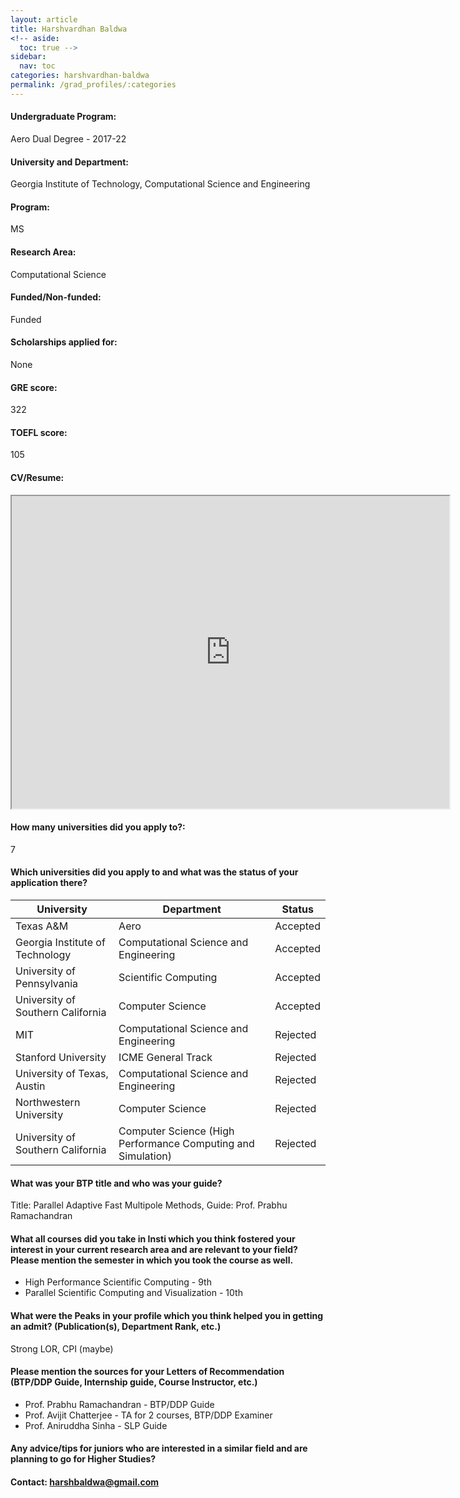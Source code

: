 ```yaml
---
layout: article
title: Harshvardhan Baldwa
<!-- aside:
  toc: true -->
sidebar:
  nav: toc
categories: harshvardhan-baldwa
permalink: /grad_profiles/:categories
---
```


<!-- # Hi, this is the page for Manav Vora.  -->
<!-- Write Program if different from Btech Aero-->
#### Undergraduate Program:
Aero Dual Degree - 2017-22

#### University and Department:
Georgia Institute of Technology, Computational Science and Engineering

#### Program:
MS
#### Research Area: 
Computational Science

#### Funded/Non-funded:
Funded

#### Scholarships applied for:
None

#### GRE score: 
322

#### TOEFL score: 
105

#### CV/Resume:

<iframe src="https://drive.google.com/file/d/1_nLp319vtXoNOmRReld6b1E_5CdYutlN/view" width="700" height="500" allow="autoplay"></iframe>

#### How many universities did you apply to?: 
7

#### Which universities did you apply to and what was the status of your application there?

| University | Department | Status | 
| -----------|------------|--------|
| Texas A&M       | Aero       | Accepted   |
|Georgia Institute of Technology| Computational Science and Engineering|Accepted|
|University of Pennsylvania|Scientific Computing|Accepted|
|University of Southern California|Computer Science|Accepted|
|MIT|Computational Science and Engineering|Rejected
Stanford University|ICME General Track|Rejected
University of Texas, Austin|Computational Science and Engineering|Rejected
Northwestern University|Computer Science|Rejected
University of Southern California|Computer Science (High Performance Computing and Simulation)|Rejected

#### What was your BTP title and who was your guide?
Title: Parallel Adaptive Fast Multipole Methods, Guide: Prof. Prabhu Ramachandran

#### What all courses did you take in Insti which you think fostered your interest in your current research area and are relevant to your field? Please mention the semester in which you took the course as well.
* High Performance Scientific Computing - 9th
* Parallel Scientific Computing and Visualization - 10th

#### What were the Peaks in your profile which you think helped you in getting an admit? (Publication(s), Department Rank, etc.)
Strong LOR, CPI (maybe)

#### Please mention the sources for your Letters of Recommendation (BTP/DDP Guide, Internship guide, Course Instructor, etc.)
* Prof. Prabhu Ramachandran - BTP/DDP Guide
* Prof. Avijit Chatterjee - TA for 2 courses, BTP/DDP Examiner
* Prof. Aniruddha Sinha - SLP Guide

#### Any advice/tips for juniors who are interested in a similar field and are planning to go for Higher Studies?


#### Contact: [harshbaldwa@gmail.com](mailto:harshbaldwa@gmail.com)

